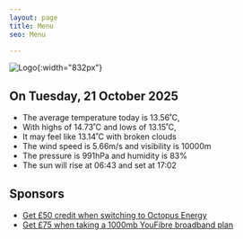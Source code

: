 ```yaml
---
layout: page
title: Menu
seo: Menu

---
```


![Logo](/images/logo.jpg){:width="832px"}

<!-- weather_marker starts -->
## On Tuesday, 21 October 2025

- The average temperature today is 13.56˚C,
- With highs of 14.73˚C and lows of 13.15˚C,
- It may feel like 13.14˚C with broken clouds
- The wind speed is 5.66m/s and visibility is 10000m
- The pressure is 991hPa and humidity is 83%
- The sun will rise at 06:43 and set at 17:02

<!-- weather_marker ends -->

## Sponsors

- [Get £50 credit when switching to Octopus Energy](https://bit.ly/3oD1nnS)
- [Get £75 when taking a 1000mb YouFibre broadband plan](https://aklam.io/91zWhU?)
